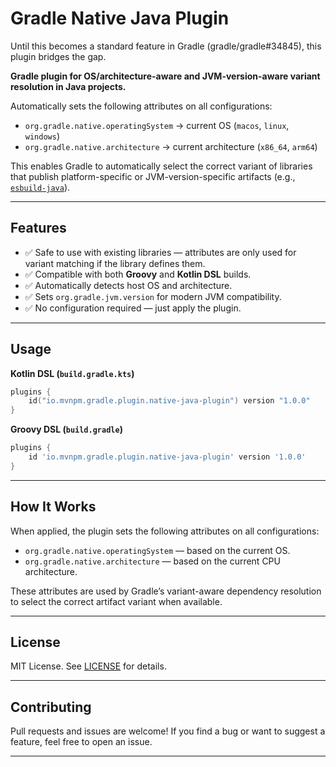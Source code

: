 # Gradle Native Java Plugin

Until this becomes a standard feature in Gradle (gradle/gradle#34845), this plugin bridges the gap.

**Gradle plugin for OS/architecture-aware and JVM-version-aware variant resolution in Java projects.**

Automatically sets the following attributes on all configurations:

- `org.gradle.native.operatingSystem` → current OS (`macos`, `linux`, `windows`)
- `org.gradle.native.architecture` → current architecture (`x86_64`, `arm64`)

This enables Gradle to automatically select the correct variant of libraries that publish platform-specific or JVM-version-specific artifacts (e.g., [`esbuild-java`](https://github.com/gluck/esbuild-java)).

---

## Features

- ✅ Safe to use with existing libraries — attributes are only used for variant matching if the library defines them.
- ✅ Compatible with both **Groovy** and **Kotlin DSL** builds.
- ✅ Automatically detects host OS and architecture.
- ✅ Sets `org.gradle.jvm.version` for modern JVM compatibility.
- ✅ No configuration required — just apply the plugin.

---

## Usage

**Kotlin DSL (`build.gradle.kts`)**
```kotlin
plugins {
    id("io.mvnpm.gradle.plugin.native-java-plugin") version "1.0.0"
}
```

**Groovy DSL (`build.gradle`)**
```groovy
plugins {
    id 'io.mvnpm.gradle.plugin.native-java-plugin' version '1.0.0'
}
```

---

## How It Works

When applied, the plugin sets the following attributes on all configurations:

- `org.gradle.native.operatingSystem` — based on the current OS.
- `org.gradle.native.architecture` — based on the current CPU architecture.

These attributes are used by Gradle’s variant-aware dependency resolution to select the correct artifact variant when available.

---

## License

MIT License. See [LICENSE](./LICENSE) for details.

---

## Contributing

Pull requests and issues are welcome! If you find a bug or want to suggest a feature, feel free to open an issue.

---


